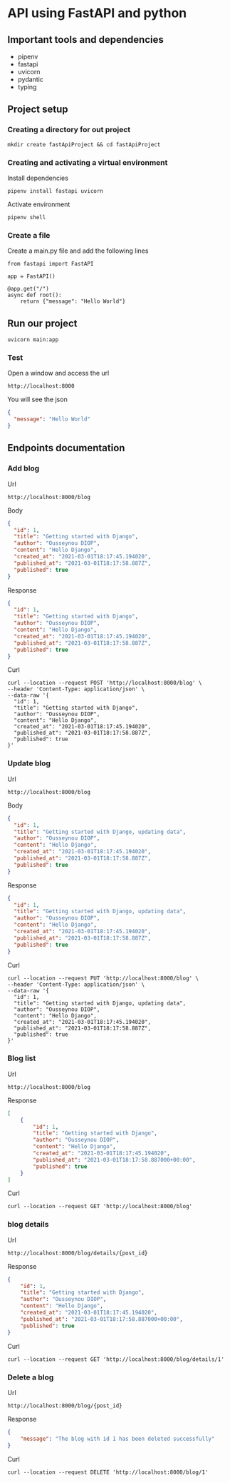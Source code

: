 
# API using FastAPI and python

## Important tools and dependencies

- pipenv
- fastapi
- uvicorn
- pydantic
- typing

## Project setup


### Creating a directory for out project
```
mkdir create fastApiProject && cd fastApiProject
```

### Creating and activating a virtual environment

Install dependencies
```
pipenv install fastapi uvicorn
```

Activate environment

```
pipenv shell
```


### Create a file

Create a main.py file and add the following lines

```
from fastapi import FastAPI

app = FastAPI()

@app.get("/")
async def root():
    return {"message": "Hello World"}

```

## Run our project

```
uvicorn main:app
```

### Test

Open a window and access the url

```
http://localhost:8000
```

You will see the json

```json
{ 
  "message": "Hello World"
}
```

## Endpoints documentation

### Add blog

Url

```
http://localhost:8000/blog
```

Body
```json
{
  "id": 1,
  "title": "Getting started with Django",
  "author": "Ousseynou DIOP",
  "content": "Hello Django",
  "created_at": "2021-03-01T18:17:45.194020",
  "published_at": "2021-03-01T18:17:58.887Z",
  "published": true
}
```

Response

```json
{
  "id": 1,
  "title": "Getting started with Django",
  "author": "Ousseynou DIOP",
  "content": "Hello Django",
  "created_at": "2021-03-01T18:17:45.194020",
  "published_at": "2021-03-01T18:17:58.887Z",
  "published": true
}
```

Curl

```
curl --location --request POST 'http://localhost:8000/blog' \
--header 'Content-Type: application/json' \
--data-raw '{
  "id": 1,
  "title": "Getting started with Django",
  "author": "Ousseynou DIOP",
  "content": "Hello Django",
  "created_at": "2021-03-01T18:17:45.194020",
  "published_at": "2021-03-01T18:17:58.887Z",
  "published": true
}'
```

### Update blog

Url

```
http://localhost:8000/blog
```

Body
```json
{
  "id": 1,
  "title": "Getting started with Django, updating data",
  "author": "Ousseynou DIOP",
  "content": "Hello Django",
  "created_at": "2021-03-01T18:17:45.194020",
  "published_at": "2021-03-01T18:17:58.887Z",
  "published": true
}
```

Response

```json
{
  "id": 1,
  "title": "Getting started with Django, updating data",
  "author": "Ousseynou DIOP",
  "content": "Hello Django",
  "created_at": "2021-03-01T18:17:45.194020",
  "published_at": "2021-03-01T18:17:58.887Z",
  "published": true
}
```

Curl

```
curl --location --request PUT 'http://localhost:8000/blog' \
--header 'Content-Type: application/json' \
--data-raw '{
  "id": 1,
  "title": "Getting started with Django, updating data",
  "author": "Ousseynou DIOP",
  "content": "Hello Django",
  "created_at": "2021-03-01T18:17:45.194020",
  "published_at": "2021-03-01T18:17:58.887Z",
  "published": true
}'
```


### Blog list 

Url

```
http://localhost:8000/blog
```


Response

```json
[
    {
        "id": 1,
        "title": "Getting started with Django",
        "author": "Ousseynou DIOP",
        "content": "Hello Django",
        "created_at": "2021-03-01T18:17:45.194020",
        "published_at": "2021-03-01T18:17:58.887000+00:00",
        "published": true
    }
]
```

Curl

```
curl --location --request GET 'http://localhost:8000/blog'
```

### blog details

Url

```
http://localhost:8000/blog/details/{post_id}
```

Response

```json
{
    "id": 1,
    "title": "Getting started with Django",
    "author": "Ousseynou DIOP",
    "content": "Hello Django",
    "created_at": "2021-03-01T18:17:45.194020",
    "published_at": "2021-03-01T18:17:58.887000+00:00",
    "published": true
}
```

Curl

```
curl --location --request GET 'http://localhost:8000/blog/details/1'
```

### Delete a blog

Url

```
http://localhost:8000/blog/{post_id}
```

Response

```json
{
    "message": "The blog with id 1 has been deleted successfully"
}
```

Curl

```
curl --location --request DELETE 'http://localhost:8000/blog/1'
```
